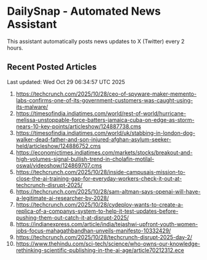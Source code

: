 # DailySnap - Automated News Assistant

This assistant automatically posts news updates to X (Twitter) every 2 hours.

## Recent Posted Articles

Last updated: Wed Oct 29 06:34:57 UTC 2025

1. https://techcrunch.com/2025/10/28/ceo-of-spyware-maker-memento-labs-confirms-one-of-its-government-customers-was-caught-using-its-malware/
2. https://timesofindia.indiatimes.com/world/rest-of-world/hurricane-melissa-unstoppable-force-batters-jamaica-cuba-on-edge-as-storm-nears-10-key-points/articleshow/124887738.cms
3. https://timesofindia.indiatimes.com/world/uk/stabbing-in-london-dog-walker-dead-father-and-son-injured-afghan-asylum-seeker-held/articleshow/124886752.cms
4. https://economictimes.indiatimes.com/markets/stocks/breakout-and-high-volumes-signal-bullish-trend-in-cholafin-motilal-oswal/videoshow/124869707.cms
5. https://techcrunch.com/2025/10/28/inside-campusais-mission-to-close-the-ai-training-gap-for-everyday-workers-check-it-out-at-techcrunch-disrupt-2025/
6. https://techcrunch.com/2025/10/28/sam-altman-says-openai-will-have-a-legitimate-ai-researcher-by-2028/
7. https://techcrunch.com/2025/10/28/cydeploy-wants-to-create-a-replica-of-a-companys-system-to-help-it-test-updates-before-pushing-them-out-catch-it-at-disrupt-2025/
8. https://indianexpress.com/article/india/tejashwi-upfront-youth-women-jobs-focus-mahagathbandhan-unveils-manifesto-10332429/
9. https://techcrunch.com/2025/10/28/techcrunch-disrupt-2025-day-2/
10. https://www.thehindu.com/sci-tech/science/who-owns-our-knowledge-rethinking-scientific-publishing-in-the-ai-age/article70212312.ece
